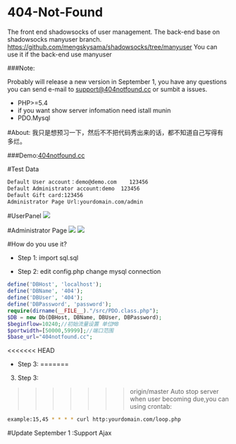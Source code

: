 # 404-Not-Found
The front end shadowsocks of user management.
The back-end base on shadowsocks manyuser branch.
https://github.com/mengskysama/shadowsocks/tree/manyuser
You can use it if the back-end  use manyuser

###Note:

Probably will release a new version in September 1, you have any questions you can send e-mail to support@404notfound.cc or sumbit a issues.

* PHP>=5.4
* if you want show server infomation need istall munin
* PDO.Mysql


#About:
我只是想预习一下，然后不不把代码秀出来的话，都不知道自己写得有多烂。

###Demo:<a href="http://404notfound.cc/" target="_blank">404notfound.cc</a>

#Test Data
```bash
Default User account：demo@demo.com    123456
Default Administrator account:demo  123456
Default Gift card:123456
Administrator Page Url:yourdomain.com/admin
```
#UserPanel
<img src="http://ww4.sinaimg.cn/mw690/b1209f59gw1eqzn2nzpq5j20n10jkwfw.jpg">

#Administrator Page
<img src="http://ww1.sinaimg.cn/mw690/b1209f59gw1eqzn2pgcabj20n10jktax.jpg">
<img src="http://ww4.sinaimg.cn/mw690/b1209f59gw1eqzn2ohds6j20n10jkwfy.jpg">

#How do you use it?

* Step 1:
import sql.sql

* Step 2:
edit config.php change mysql connection
```php
define('DBHost', 'localhost');
define('DBName', '404');
define('DBUser', '404');
define('DBPassword', 'password');
require(dirname(__FILE__)."/src/PDO.class.php");
$DB = new Db(DBHost, DBName, DBUser, DBPassword);
$beginflow=10240;//初始流量设置 单位MB
$portwidth=[50000,59999];//端口范围
$base_url="404notfound.cc";
```
<<<<<<< HEAD
* Step 3:
=======
3. Step 3:
>>>>>>> origin/master
Auto stop server when user becoming due,you can using crontab:
```bash
example:15,45 * * * * curl http:yourdomain.com/loop.php
```

#Update
September 1 :Support Ajax

